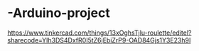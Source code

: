 # -Arduino-project
https://www.tinkercad.com/things/13xOghsTjlu-roulette/editel?sharecode=YIh3DS4DxfR0I5tZ6jEbiZrP9-OAD84Gjs1Y3E23h9I
